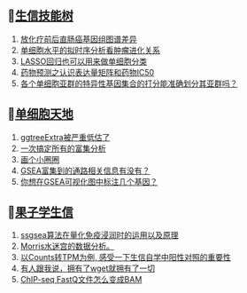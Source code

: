 ## 📝[生信技能树](https://github.com/ixxmu/mp_duty/issues?q=label%3A%E7%94%9F%E4%BF%A1%E6%8A%80%E8%83%BD%E6%A0%91+is%3Aclosed)
<!-- 1issueTable -->

1. [放化疗前后直肠癌基因组图谱差异](https://github.com/ixxmu/mp_duty/issues/2925) 
2. [单细胞水平的拟时序分析看肿瘤进化关系](https://github.com/ixxmu/mp_duty/issues/2924) 
3. [LASSO回归也可以用来做单细胞分类](https://github.com/ixxmu/mp_duty/issues/2921) 
4. [药物预测之认识表达量矩阵和药物IC50](https://github.com/ixxmu/mp_duty/issues/2899) 
5. [各个单细胞亚群的特异性基因集合的打分能准确划分其亚群吗？](https://github.com/ixxmu/mp_duty/issues/2889) 
<!-- 1issueTable -->
## 📝[单细胞天地](https://github.com/ixxmu/mp_duty/issues?q=label%3A%E5%8D%95%E7%BB%86%E8%83%9E%E5%A4%A9%E5%9C%B0+is%3Aclosed)
<!-- 2issueTable -->

1. [ggtreeExtra被严重低估了](https://github.com/ixxmu/mp_duty/issues/2929) 
2. [一次搞定所有的富集分析](https://github.com/ixxmu/mp_duty/issues/2807) 
3. [画个小圈圈](https://github.com/ixxmu/mp_duty/issues/2764) 
4. [GSEA富集到的通路相关信息有没有？](https://github.com/ixxmu/mp_duty/issues/2735) 
5. [你想在GSEA可视化图中标注几个基因？](https://github.com/ixxmu/mp_duty/issues/2648) 
<!-- 2issueTable -->

## 📝[果子学生信](https://github.com/ixxmu/mp_duty/issues?q=label%3A%E6%9E%9C%E5%AD%90%E5%AD%A6%E7%94%9F%E4%BF%A1+is%3Aclosed)
<!-- 3issueTable -->

1. [ssgsea算法在量化免疫浸润时的运用以及原理](https://github.com/ixxmu/mp_duty/issues/2901) 
2. [Morris水迷宫的数据分析。](https://github.com/ixxmu/mp_duty/issues/2900) 
3. [以Counts转TPM为例, 感受一下生信自学中阳性对照的重要性](https://github.com/ixxmu/mp_duty/issues/2738) 
4. [有人跟我说，拥有了wget就拥有了一切](https://github.com/ixxmu/mp_duty/issues/2730) 
5. [ChIP-seq FastQ文件怎么变成BAM](https://github.com/ixxmu/mp_duty/issues/2714) 
<!-- 3issueTable -->
